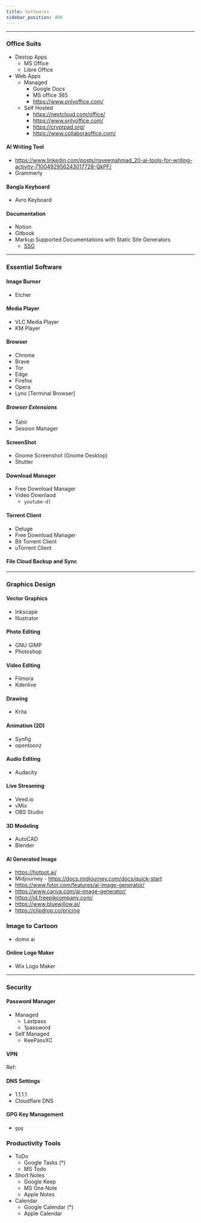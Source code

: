 ```yaml
---
title: Softwares
sidebar_position: 400
---
```


---
### Office Suits

- Destop Apps
  - MS Office
  - Libre Office
- Web Apps
  - Managed
    - Google Docs
    - MS office 365
    - https://www.onlyoffice.com/
  - Self Hosted
    - https://nextcloud.com/office/
    - https://www.onlyoffice.com/
    - https://cryptpad.org/
    - https://www.collaboraoffice.com/

#### AI Writing Tool
  - https://www.linkedin.com/posts/nayeemahmad_20-ai-tools-for-writing-activity-7100492956243017728-QkPF/
  - Grammerly

#### Bangla Keyboard
- Avro Keyboard

#### Documentation
- Notion
- Gitbook
- Markup Supported Documentations with Static Site Generators
  - [SSG](http://localhost:3000/rtx/notes/5%20Development/4%20Libraries%20and%20Frameworks/2%20Frontend/#static-site-generators)

---
### Essential Software

#### Image Burner

- Etcher

#### Media Player

- VLC Media Player
- KM Player

#### Browser
- Chrome
- Brave
- Tor
- Edge
- Firefox
- Opera
- Lynx [Terminal Browser]

##### Browser Extensions

- Tahir
- Session Manager

#### ScreenShot

- Gnome Screenshot (Gnome Desktop)
- Shutter

#### Download Manager

- Free Download Manager
- Video Downlaod
  - `youtube-dl`

#### Torrent Client

- Deluge
- Free Download Manager
- Bit Torrent Client
- uTorrent Client

#### File Cloud Backup and Sync

[//]: # (- [Discussed in Operations/Storage]&#40;./../6%20Operations/9%20Storages/#cloud-storage-with-file-sync&#41;)

----
### Graphics Design

#### Vector Graphics
  - Inkscape
  - Illustrator

#### Photo Editing
  - GNU GIMP
  - Photoshop

#### Video Editing
  - Filmora
  - Kdenlive

#### Drawing
  - Krita

#### Animation (2D)
  - Synfig
  - opentoonz

#### Audio Editing
  - Audacity

#### Live Streaming
  - Veed.io
  - vMix
  - OBS Studio

#### 3D Modeling
  - AutoCAD
  - Blender

#### AI Generated Image
- https://hotpot.ai/
- Midjourney - https://docs.midjourney.com/docs/quick-start
- https://www.fotor.com/features/ai-image-generator/
- https://www.canva.com/ai-image-generator/
- https://id.freepikcompany.com/
- https://www.bluewillow.ai/
- https://clipdrop.co/pricing

### Image to Cartoon

- domo ai

#### Online Logo Maker
- Wix Logo Maker

---
### Security

#### Password Manager
- Managed
  - Lastpass
  - 1password
- Self Managed
  - KeePassXC

#### VPN


Ref:

#### DNS Settings
- 1.1.1.1
- Cloudflare DNS

#### GPG Key Management

- `gpg`

### Productivity Tools

- ToDo 
  - Google Tasks (*)
  - MS Todo
- Short Notes
  - Google Keep
  - MS One Note
  - Apple Notes
- Calendar
  - Google Calendar (*)
  - Apple Calendar